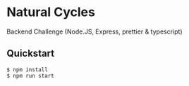 # Natural Cycles

Backend Challenge (Node.JS, Express, prettier & typescript)

## Quickstart

```
$ npm install
$ npm run start
```
